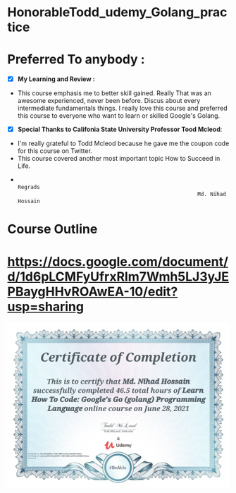 # HonorableTodd_udemy_Golang_practice
# Preferred To anybody :
- [x] **My Learning and Review :**
- This course emphasis me to better skill gained. Really That was an awesome experienced, never been    before. Discus about every intermediate fundamentals things. I really love this course and preferred this course to everyone who want to learn or skilled Google's Golang.
- [x] **Special Thanks to Califonia State University Professor Tood Mcleod**:
- I'm really grateful to Todd Mcleod because he gave me the coupon code for this course on Twitter.
- This course covered another most important topic How to Succeed in Life.
-                                                                   Regrads
                                                               Md. Nihad Hossain
# Course Outline
# https://docs.google.com/document/d/1d6pLCMFyUfrxRlm7Wmh5LJ3yJEPBaygHHvROAwEA-10/edit?usp=sharing

![](codesamples/40_certificate/UC-65ad2361-1240-480b-b225-be55d0b18daa.jpg)